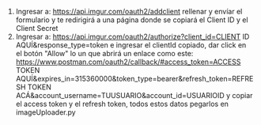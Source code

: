 1. Ingresar a: https://api.imgur.com/oauth2/addclient rellenar y envíar el formulario y te redirigirá a una página donde se copiará el Client ID y el Client Secret
2. Ingresar a: https://api.imgur.com/oauth2/authorize?client_id=CLIENT ID AQUÍ&response_type=token e ingresar el clientId copiado, dar click en el botón "Allow" lo un que
   abrirá un enlace como este:
   https://www.postman.com/oauth2/callback/#access_token=ACCESS TOKEN AQUÍ&expires_in=315360000&token_type=bearer&refresh_token=REFRESH TOKEN ACÁ&account_username=TUUSUARIO&account_id=USUARIOID
   y copiar el access token y el refresh token, todos estos datos pegarlos en imageUploader.py
   

